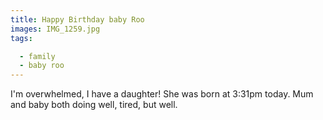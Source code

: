 ```yaml
---
title: Happy Birthday baby Roo
images: IMG_1259.jpg
tags:

  - family
  - baby roo
---
```

I'm overwhelmed, I have a daughter! She was born at 3:31pm today. Mum and baby both doing well, tired, but well.